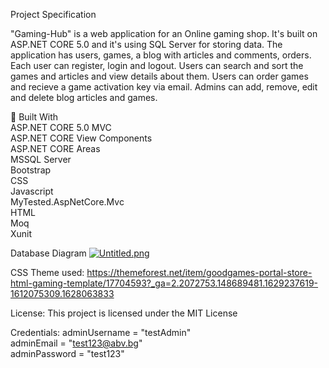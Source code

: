 Project Specification

"Gaming-Hub" is a web application for an Online gaming shop. It's built on ASP.NET CORE 5.0 and it's using SQL Server for storing data. 
The application has users, games, a blog with articles and comments, orders. Each user can register, login and logout. 
Users can search and sort the games and articles and view details about them. Users can order games and recieve a game activation key via email.
Admins can add, remove, edit and delete blog articles and games.

🔨 Built With\
ASP.NET CORE 5.0 MVC\
ASP.NET CORE View Components\
ASP.NET CORE Areas\
MSSQL Server\
Bootstrap\
CSS\
Javascript\
MyTested.AspNetCore.Mvc\
HTML\
Moq\
Xunit

Database Diagram
[![Untitled.png](https://i.postimg.cc/rw8cMTBF/Untitled.png)](https://postimg.cc/VdH2Wxs3)

CSS Theme used:
https://themeforest.net/item/goodgames-portal-store-html-gaming-template/17704593?_ga=2.2072753.148689481.1629237619-1612075309.1628063833

License: 
This project is licensed under the MIT License 

Credentials:
adminUsername = "testAdmin"\
adminEmail = "test123@abv.bg"\
adminPassword = "test123"
